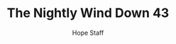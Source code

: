 ---
image: /assets/img/nwd/43_nwd_isaiah_40_31_msg.png
title: The Nightly Wind Down 43
number: 43
categories:
  - The Nightly Wind Down
author: Hope Staff
notes: The Nightly Wind Down 43
embed: >-
  EMBED_GOES_HERE
transcript: >-
  SOME LINES OF TEXT START HERE
---